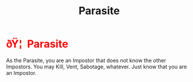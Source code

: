 ﻿---
lang: en-US
title: Parasite
prev: Crewpostor
next: Refugee
---
# <font color="red">ðŸ¦  <b>Parasite</b></font> <Badge text="Madmate" type="tip" vertical="middle"/>

As the Parasite, you are an Impostor that does not know the other Impostors. You may Kill, Vent, Sabotage, whatever. Just know that you are an Impostor.<br>
